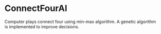 # ConnectFourAI
Computer plays connect four using min-max algorithm. A genetic algorithm is implemented to improve decisions.  
